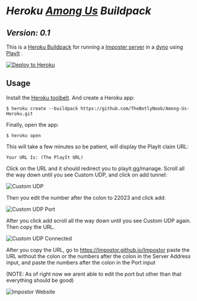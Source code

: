 # ***Heroku [Among Us](https://innersloth.com/gameAmongUs.php) Buildpack***

## *Version: 0.1*

This is a [Heroku Buildpack](https://devcenter.heroku.com/articles/buildpacks) for running a [Imposter server](https://github.com/Impostor/Impostor) in a [dyno](https://devcenter.heroku.com/articles/dynos) using [PlayIt](https://playit.gg) .

[![Deploy to Heroku](https://www.herokucdn.com/deploy/button.png)](https://heroku.com/deploy)

## Usage

Install the [Heroku toolbelt](https://toolbelt.heroku.com/). And create a Heroku app:

```sh-session
$ heroku create --buildpack https://github.com/TheBotlyNoob/Among-Us-Heroku.git
```

Finally, open the app:

```sh-session
$ heroku open
```

This will take a few minutes so be patient, will display the PlayIt claim URL:

```
Your URL Is: (The PlayIt URL)
```

Click on the URL and it should redirect you to playit.gg/manage. Scroll all the way down until you see Custom UDP, and click on add tunnel:

![Custom UDP](https://i.imgur.com/6LNGxmv.png)

Then you edit the number after the colon to 22023 and click add:

![Custom UDP Port](https://i.imgur.com/CzQ9V2R.png)

After you click add scroll all the way down until you see Custom UDP again. Then copy the URL.

![Custom UDP Connected](https://i.imgur.com/uvKeA8f.png)

After you copy the URL, go to https://Impostor.github.io/Impostor paste the URL without the colon or the numbers after the colon in the Server Address input, and paste the numbers after the colon in the Port input



(NOTE: As of right now we arent able to edit the port but other than that everything should be good)

![Impostor Website](https://i.imgur.com/LNXCmtK.png)

